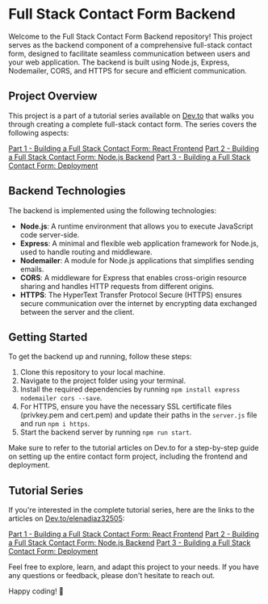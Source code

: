 # Full Stack Contact Form Backend

Welcome to the Full Stack Contact Form Backend repository! This project serves as the backend component of a comprehensive full-stack contact form, designed to facilitate seamless communication between users and your web application. The backend is built using Node.js, Express, Nodemailer, CORS, and HTTPS for secure and efficient communication.

## Project Overview

This project is a part of a tutorial series available on [Dev.to](https://dev.to/) that walks you through creating a complete full-stack contact form. The series covers the following aspects:

[Part 1 - Building a Full Stack Contact Form: React Frontend](https://dev.to/elenadiaz32505/creating-a-full-stack-contact-form-using-react-and-node-eoh-temp-slug-6816062)
[Part 2 - Building a Full Stack Contact Form: Node.js Backend](https://dev.to/elenadiaz32505/part-2-building-a-full-stack-contact-form-from-react-frontend-to-nodejs-backend-553e-temp-slug-1567873)
[Part 3 - Building a Full Stack Contact Form: Deployment](https://dev.to/elenadiaz32505/part-3-building-a-full-stack-contact-form-deployment-3o4d-temp-slug-3281173)

## Backend Technologies

The backend is implemented using the following technologies:

- **Node.js**: A runtime environment that allows you to execute JavaScript code server-side.
- **Express**: A minimal and flexible web application framework for Node.js, used to handle routing and middleware.
- **Nodemailer**: A module for Node.js applications that simplifies sending emails.
- **CORS**: A middleware for Express that enables cross-origin resource sharing and handles HTTP requests from different origins.
- **HTTPS**: The HyperText Transfer Protocol Secure (HTTPS) ensures secure communication over the internet by encrypting data exchanged between the server and the client.

## Getting Started

To get the backend up and running, follow these steps:

1. Clone this repository to your local machine.
2. Navigate to the project folder using your terminal.
3. Install the required dependencies by running `npm install express nodemailer cors --save`.
4. For HTTPS, ensure you have the necessary SSL certificate files (privkey.pem and cert.pem) and update their paths in the `server.js` file and run `npm i https`.
5. Start the backend server by running `npm run start`.

Make sure to refer to the tutorial articles on Dev.to for a step-by-step guide on setting up the entire contact form project, including the frontend and deployment.

## Tutorial Series

If you're interested in the complete tutorial series, here are the links to the articles on [Dev.to/elenadiaz32505](https://dev.to/elenadiaz32505):

[Part 1 - Building a Full Stack Contact Form: React Frontend](https://dev.to/elenadiaz32505/creating-a-full-stack-contact-form-using-react-and-node-eoh-temp-slug-6816062)
[Part 2 - Building a Full Stack Contact Form: Node.js Backend](https://dev.to/elenadiaz32505/part-2-building-a-full-stack-contact-form-from-react-frontend-to-nodejs-backend-553e-temp-slug-1567873)
[Part 3 - Building a Full Stack Contact Form: Deployment](https://dev.to/elenadiaz32505/part-3-building-a-full-stack-contact-form-deployment-3o4d-temp-slug-3281173)

Feel free to explore, learn, and adapt this project to your needs. If you have any questions or feedback, please don't hesitate to reach out.

Happy coding! 🚀

